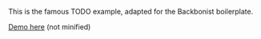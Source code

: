 This is the famous TODO example, adapted for the Backbonist boilerplate.

[Demo here](http://backbonist.github.com/todo-example) (not minified)